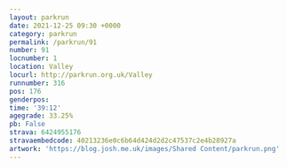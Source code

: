 ```yaml
---
layout: parkrun
date: 2021-12-25 09:30 +0000
category: parkrun
permalink: /parkrun/91
number: 91
locnumber: 1
location: Valley
locurl: http://parkrun.org.uk/Valley
runnumber: 316
pos: 176
genderpos: 
time: '39:12'
agegrade: 33.25%
pb: False
strava: 6424955176
stravaembedcode: 40213236e0c6b64d424d2d2c47537c2e4b28927a
artwork: 'https://blog.josh.me.uk/images/Shared Content/parkrun.png'
---
```

